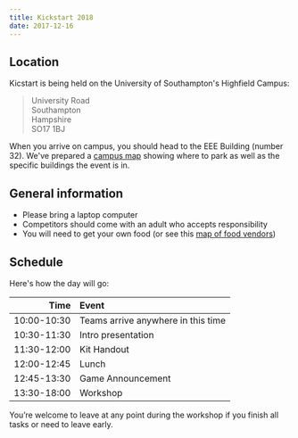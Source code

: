 ```yaml
---
title: Kickstart 2018
date: 2017-12-16
---
```


## Location

Kicstart is being held on the University of Southampton's Highfield Campus:

> University Road\
> Southampton\
> Hampshire\
> SO17 1BJ

When you arrive on campus, you should head to the EEE Building (number 32).
We've prepared a [campus map][kickstart-map] showing where to park as well as
the specific buildings the event is in.

## General information

 *  Please bring a laptop computer
 *  Competitors should come with an adult who accepts responsibility
 *  You will need to get your own food (or see this [map of food vendors][food-locations])

## Schedule

Here's how the day will go:

  Time        | Event
-------------:|:-----------------------------------
  10:00-10:30 | Teams arrive anywhere in this time
  10:30-11:30 | Intro presentation
  11:30-12:00 | Kit Handout
  12:00-12:45 | Lunch
  12:45-13:30 | Game Announcement
  13:30-18:00 | Workshop

You’re welcome to leave at any point during the workshop if you finish all tasks
or need to leave early.


[kickstart-map]: https://drive.google.com/open?id=1Sfi08phRu91UThYgFHz0knk-ddW0kfx3
[food-locations]: https://drive.google.com/open?id=1oEDS1EzvZJOzXiW_P3mUhJI8eTP-ZE1v&usp=sharing
